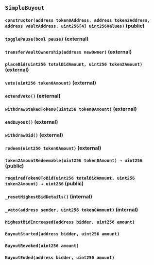 ## `SimpleBuyout`






### `constructor(address token0Address, address token2Address, address vaultAddress, uint256[4] uint256Values)` (public)





### `togglePause(bool pause)` (external)





### `transferVaultOwnership(address newOwner)` (external)





### `placeBid(uint256 totalBidAmount, uint256 token2Amount)` (external)





### `veto(uint256 token0Amount)` (external)





### `extendVeto()` (external)





### `withdrawStakedToken0(uint256 token0Amount)` (external)





### `endBuyout()` (external)





### `withdrawBid()` (external)





### `redeem(uint256 token0Amount)` (external)





### `token2AmountRedeemable(uint256 token0Amount) → uint256` (public)





### `requiredToken0ToBid(uint256 totalBidAmount, uint256 token2Amount) → uint256` (public)





### `_resetHighestBidDetails()` (internal)





### `_veto(address sender, uint256 token0Amount)` (internal)






### `HighestBidIncreased(address bidder, uint256 amount)`





### `BuyoutStarted(address bidder, uint256 amount)`





### `BuyoutRevoked(uint256 amount)`





### `BuyoutEnded(address bidder, uint256 amount)`





